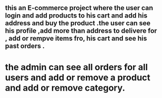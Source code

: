 ## this an E-commerce project where the user can login and add products to his cart and add his address and buy the product .the user can see his profile ,add more than address to delivere for , add or rempve items fro, his cart and see his past orders .
# the admin can see all orders for all users and add or remove a product and add or remove category.
